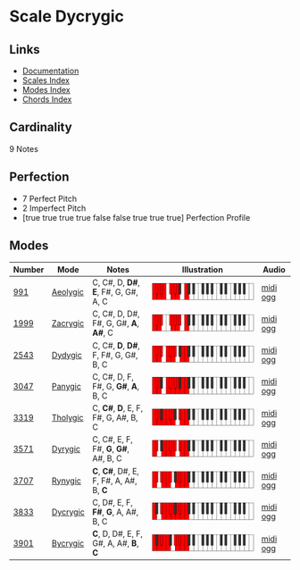 # Scale Dycrygic

## Links

- [Documentation](index.md)
- [Scales Index](Scales.md)
- [Modes Index](Modes.md)
- [Chords Index](Chords.md)

## Cardinality

9 Notes

## Perfection

- 7 Perfect Pitch
- 2 Imperfect Pitch
- [true true true true false false true true true] Perfection Profile

## Modes

| Number | Mode | Notes | Illustration | Audio |
|--------|------|-------|--------------|-------|
| [991](https://ianring.com/musictheory/scales/991) | [Aeolygic](ModeAeolygic.md) | C, C#, D, **D#**, **E**, F#, G, G#, A, C | ![CNaturalAeolygic](ModeCNaturalAeolygic.png) | [midi](ModeCNaturalAeolygic.mid) [ogg](ModeCNaturalAeolygic.ogg) | 
| [1999](https://ianring.com/musictheory/scales/1999) | [Zacrygic](ModeZacrygic.md) | C, C#, D, D#, F#, G, G#, **A**, **A#**, C | ![CNaturalZacrygic](ModeCNaturalZacrygic.png) | [midi](ModeCNaturalZacrygic.mid) [ogg](ModeCNaturalZacrygic.ogg) | 
| [2543](https://ianring.com/musictheory/scales/2543) | [Dydygic](ModeDydygic.md) | C, C#, **D**, **D#**, F, F#, G, G#, B, C | ![CNaturalDydygic](ModeCNaturalDydygic.png) | [midi](ModeCNaturalDydygic.mid) [ogg](ModeCNaturalDydygic.ogg) | 
| [3047](https://ianring.com/musictheory/scales/3047) | [Panygic](ModePanygic.md) | C, C#, D, F, F#, G, **G#**, **A**, B, C | ![CNaturalPanygic](ModeCNaturalPanygic.png) | [midi](ModeCNaturalPanygic.mid) [ogg](ModeCNaturalPanygic.ogg) | 
| [3319](https://ianring.com/musictheory/scales/3319) | [Tholygic](ModeTholygic.md) | C, **C#**, **D**, E, F, F#, G, A#, B, C | ![CNaturalTholygic](ModeCNaturalTholygic.png) | [midi](ModeCNaturalTholygic.mid) [ogg](ModeCNaturalTholygic.ogg) | 
| [3571](https://ianring.com/musictheory/scales/3571) | [Dyrygic](ModeDyrygic.md) | C, C#, E, F, F#, **G**, **G#**, A#, B, C | ![CNaturalDyrygic](ModeCNaturalDyrygic.png) | [midi](ModeCNaturalDyrygic.mid) [ogg](ModeCNaturalDyrygic.ogg) | 
| [3707](https://ianring.com/musictheory/scales/3707) | [Rynygic](ModeRynygic.md) | **C**, **C#**, D#, E, F, F#, A, A#, B, **C** | ![CNaturalRynygic](ModeCNaturalRynygic.png) | [midi](ModeCNaturalRynygic.mid) [ogg](ModeCNaturalRynygic.ogg) | 
| [3833](https://ianring.com/musictheory/scales/3833) | [Dycrygic](ModeDycrygic.md) | C, D#, E, F, **F#**, **G**, A, A#, B, C | ![CNaturalDycrygic](ModeCNaturalDycrygic.png) | [midi](ModeCNaturalDycrygic.mid) [ogg](ModeCNaturalDycrygic.ogg) | 
| [3901](https://ianring.com/musictheory/scales/3901) | [Bycrygic](ModeBycrygic.md) | **C**, D, D#, E, F, G#, A, A#, **B**, **C** | ![CNaturalBycrygic](ModeCNaturalBycrygic.png) | [midi](ModeCNaturalBycrygic.mid) [ogg](ModeCNaturalBycrygic.ogg) | 
